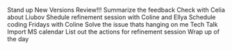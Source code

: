 Stand up 
New Versions Review!!! 
Summarize the feedback
Check with Celia about Liubov
Shedule refinement session with Coline and Ellya
Schedule coding Fridays with Coline
Solve the issue thats hanging on me
Tech Talk
Import MS calendar
List out the actions for refinement session
Wrap up of the day